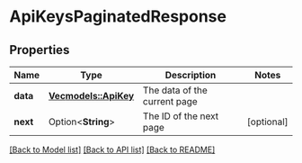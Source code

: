 # ApiKeysPaginatedResponse

## Properties

Name | Type | Description | Notes
------------ | ------------- | ------------- | -------------
**data** | [**Vec<models::ApiKey>**](ApiKey.md) | The data of the current page | 
**next** | Option<**String**> | The ID of the next page | [optional]

[[Back to Model list]](../README.md#documentation-for-models) [[Back to API list]](../README.md#documentation-for-api-endpoints) [[Back to README]](../README.md)


